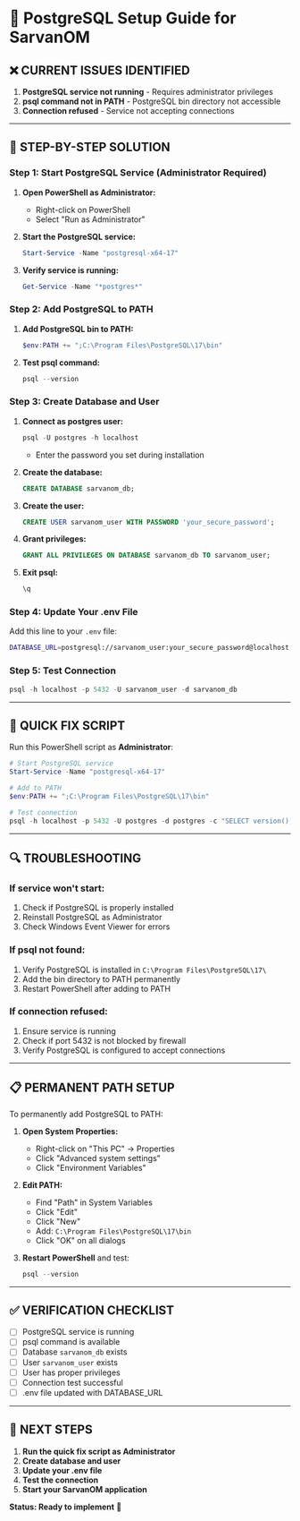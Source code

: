 # 🐘 PostgreSQL Setup Guide for SarvanOM

## ❌ **CURRENT ISSUES IDENTIFIED**

1. **PostgreSQL service not running** - Requires administrator privileges
2. **psql command not in PATH** - PostgreSQL bin directory not accessible
3. **Connection refused** - Service not accepting connections

---

## 🔧 **STEP-BY-STEP SOLUTION**

### **Step 1: Start PostgreSQL Service (Administrator Required)**

1. **Open PowerShell as Administrator:**
   - Right-click on PowerShell
   - Select "Run as Administrator"

2. **Start the PostgreSQL service:**
   ```powershell
   Start-Service -Name "postgresql-x64-17"
   ```

3. **Verify service is running:**
   ```powershell
   Get-Service -Name "*postgres*"
   ```

### **Step 2: Add PostgreSQL to PATH**

1. **Add PostgreSQL bin to PATH:**
   ```powershell
   $env:PATH += ";C:\Program Files\PostgreSQL\17\bin"
   ```

2. **Test psql command:**
   ```powershell
   psql --version
   ```

### **Step 3: Create Database and User**

1. **Connect as postgres user:**
   ```powershell
   psql -U postgres -h localhost
   ```
   - Enter the password you set during installation

2. **Create the database:**
   ```sql
   CREATE DATABASE sarvanom_db;
   ```

3. **Create the user:**
   ```sql
   CREATE USER sarvanom_user WITH PASSWORD 'your_secure_password';
   ```

4. **Grant privileges:**
   ```sql
   GRANT ALL PRIVILEGES ON DATABASE sarvanom_db TO sarvanom_user;
   ```

5. **Exit psql:**
   ```sql
   \q
   ```

### **Step 4: Update Your .env File**

Add this line to your `.env` file:
```bash
DATABASE_URL=postgresql://sarvanom_user:your_secure_password@localhost:5432/sarvanom_db
```

### **Step 5: Test Connection**

```powershell
psql -h localhost -p 5432 -U sarvanom_user -d sarvanom_db
```

---

## 🚀 **QUICK FIX SCRIPT**

Run this PowerShell script as **Administrator**:

```powershell
# Start PostgreSQL service
Start-Service -Name "postgresql-x64-17"

# Add to PATH
$env:PATH += ";C:\Program Files\PostgreSQL\17\bin"

# Test connection
psql -h localhost -p 5432 -U postgres -d postgres -c "SELECT version();"
```

---

## 🔍 **TROUBLESHOOTING**

### **If service won't start:**
1. Check if PostgreSQL is properly installed
2. Reinstall PostgreSQL as Administrator
3. Check Windows Event Viewer for errors

### **If psql not found:**
1. Verify PostgreSQL is installed in `C:\Program Files\PostgreSQL\17\`
2. Add the bin directory to PATH permanently
3. Restart PowerShell after adding to PATH

### **If connection refused:**
1. Ensure service is running
2. Check if port 5432 is not blocked by firewall
3. Verify PostgreSQL is configured to accept connections

---

## 📋 **PERMANENT PATH SETUP**

To permanently add PostgreSQL to PATH:

1. **Open System Properties:**
   - Right-click on "This PC" → Properties
   - Click "Advanced system settings"
   - Click "Environment Variables"

2. **Edit PATH:**
   - Find "Path" in System Variables
   - Click "Edit"
   - Click "New"
   - Add: `C:\Program Files\PostgreSQL\17\bin`
   - Click "OK" on all dialogs

3. **Restart PowerShell** and test:
   ```powershell
   psql --version
   ```

---

## ✅ **VERIFICATION CHECKLIST**

- [ ] PostgreSQL service is running
- [ ] psql command is available
- [ ] Database `sarvanom_db` exists
- [ ] User `sarvanom_user` exists
- [ ] User has proper privileges
- [ ] Connection test successful
- [ ] .env file updated with DATABASE_URL

---

## 🎯 **NEXT STEPS**

1. **Run the quick fix script as Administrator**
2. **Create database and user**
3. **Update your .env file**
4. **Test the connection**
5. **Start your SarvanOM application**

**Status: Ready to implement** 🚀 